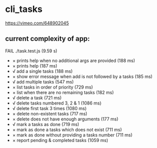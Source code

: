 # cli_tasks
https://vimeo.com/648902045
## current complexity of app:
 FAIL  ./task.test.js (9.59 s)
 - × prints help when no additional args are provided (188 ms)
 - × prints help (187 ms)
 - √ add a single tasks (188 ms)
 - × show error message when add is not followed by a tasks (185 ms)
 - √ add multiple tasks (547 ms)
 - × list tasks in order of priority (729 ms)
 - × list when there are no remaining tasks (182 ms)
 - √ delete a task (721 ms)
 - √ delete tasks numbered 3, 2 & 1 (1086 ms)
 - √ delete first task 3 times (1080 ms)
 - × delete non-existent tasks (717 ms)
 - × delete does not have enough arguments (177 ms)
 - √ mark a tasks as done (719 ms)
 - × mark as done a tasks which does not exist (711 ms)
 - × mark as done without providing a tasks number (711 ms)
 - × report pending & completed tasks (1059 ms)
